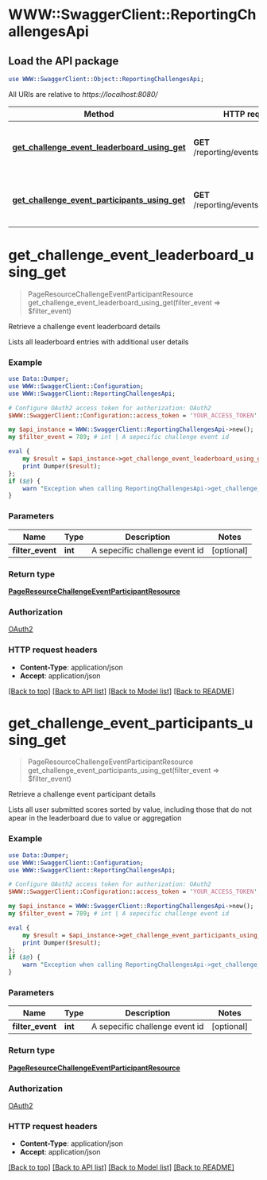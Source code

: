 # WWW::SwaggerClient::ReportingChallengesApi

## Load the API package
```perl
use WWW::SwaggerClient::Object::ReportingChallengesApi;
```

All URIs are relative to *https://localhost:8080/*

Method | HTTP request | Description
------------- | ------------- | -------------
[**get_challenge_event_leaderboard_using_get**](ReportingChallengesApi.md#get_challenge_event_leaderboard_using_get) | **GET** /reporting/events/leaderboard | Retrieve a challenge event leaderboard details
[**get_challenge_event_participants_using_get**](ReportingChallengesApi.md#get_challenge_event_participants_using_get) | **GET** /reporting/events/participants | Retrieve a challenge event participant details


# **get_challenge_event_leaderboard_using_get**
> PageResourceChallengeEventParticipantResource get_challenge_event_leaderboard_using_get(filter_event => $filter_event)

Retrieve a challenge event leaderboard details

Lists all leaderboard entries with additional user details

### Example 
```perl
use Data::Dumper;
use WWW::SwaggerClient::Configuration;
use WWW::SwaggerClient::ReportingChallengesApi;

# Configure OAuth2 access token for authorization: OAuth2
$WWW::SwaggerClient::Configuration::access_token = 'YOUR_ACCESS_TOKEN';

my $api_instance = WWW::SwaggerClient::ReportingChallengesApi->new();
my $filter_event = 789; # int | A sepecific challenge event id

eval { 
    my $result = $api_instance->get_challenge_event_leaderboard_using_get(filter_event => $filter_event);
    print Dumper($result);
};
if ($@) {
    warn "Exception when calling ReportingChallengesApi->get_challenge_event_leaderboard_using_get: $@\n";
}
```

### Parameters

Name | Type | Description  | Notes
------------- | ------------- | ------------- | -------------
 **filter_event** | **int**| A sepecific challenge event id | [optional] 

### Return type

[**PageResourceChallengeEventParticipantResource**](PageResourceChallengeEventParticipantResource.md)

### Authorization

[OAuth2](../README.md#OAuth2)

### HTTP request headers

 - **Content-Type**: application/json
 - **Accept**: application/json

[[Back to top]](#) [[Back to API list]](../README.md#documentation-for-api-endpoints) [[Back to Model list]](../README.md#documentation-for-models) [[Back to README]](../README.md)

# **get_challenge_event_participants_using_get**
> PageResourceChallengeEventParticipantResource get_challenge_event_participants_using_get(filter_event => $filter_event)

Retrieve a challenge event participant details

Lists all user submitted scores sorted by value, including those that do not apear in the leaderboard due to value or aggregation

### Example 
```perl
use Data::Dumper;
use WWW::SwaggerClient::Configuration;
use WWW::SwaggerClient::ReportingChallengesApi;

# Configure OAuth2 access token for authorization: OAuth2
$WWW::SwaggerClient::Configuration::access_token = 'YOUR_ACCESS_TOKEN';

my $api_instance = WWW::SwaggerClient::ReportingChallengesApi->new();
my $filter_event = 789; # int | A sepecific challenge event id

eval { 
    my $result = $api_instance->get_challenge_event_participants_using_get(filter_event => $filter_event);
    print Dumper($result);
};
if ($@) {
    warn "Exception when calling ReportingChallengesApi->get_challenge_event_participants_using_get: $@\n";
}
```

### Parameters

Name | Type | Description  | Notes
------------- | ------------- | ------------- | -------------
 **filter_event** | **int**| A sepecific challenge event id | [optional] 

### Return type

[**PageResourceChallengeEventParticipantResource**](PageResourceChallengeEventParticipantResource.md)

### Authorization

[OAuth2](../README.md#OAuth2)

### HTTP request headers

 - **Content-Type**: application/json
 - **Accept**: application/json

[[Back to top]](#) [[Back to API list]](../README.md#documentation-for-api-endpoints) [[Back to Model list]](../README.md#documentation-for-models) [[Back to README]](../README.md)

